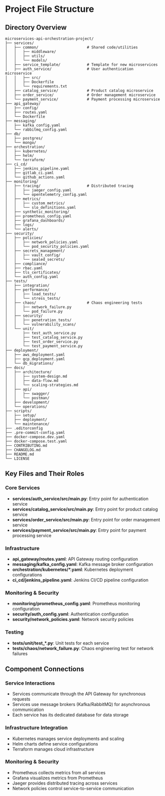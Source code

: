 # Project File Structure

## Directory Overview

```
microservices-api-orchestration-project/
├── services/
│   ├── common/                      # Shared code/utilities
│   │   ├── middleware/
│   │   ├── utils/
│   │   └── models/
│   ├── service_template/            # Template for new microservices
│   ├── auth_service/                # User authentication microservice
│   │   ├── src/
│   │   ├── Dockerfile
│   │   └── requirements.txt
│   ├── catalog_service/             # Product catalog microservice
│   ├── order_service/               # Order management microservice
│   └── payment_service/             # Payment processing microservice
├── api_gateway/
│   ├── config/
│   ├── routes.yaml
│   └── Dockerfile
├── messaging/
│   ├── kafka_config.yaml
│   └── rabbitmq_config.yaml
├── db/
│   ├── postgres/
│   └── mongo/
├── orchestration/
│   ├── kubernetes/
│   ├── helm/
│   └── terraform/
├── ci_cd/
│   ├── jenkins_pipeline.yaml
│   ├── gitlab_ci.yaml
│   └── github_actions.yaml
├── monitoring/
│   ├── tracing/                     # Distributed tracing
│   │   ├── jaeger_config.yaml
│   │   └── opentelemetry_config.yaml
│   ├── metrics/
│   │   ├── custom_metrics/
│   │   └── slo_definitions.yaml
│   ├── synthetic_monitoring/
│   ├── prometheus_config.yaml
│   ├── grafana_dashboards/
│   ├── logs/
│   └── alerts/
├── security/
│   ├── policies/
│   │   ├── network_policies.yaml
│   │   └── pod_security_policies.yaml
│   ├── secrets_management/
│   │   ├── vault_config/
│   │   └── sealed_secrets/
│   ├── compliance/
│   ├── rbac.yaml
│   ├── tls_certificates/
│   └── auth_config.yaml
├── tests/
│   ├── integration/
│   ├── performance/
│   │   ├── load_tests/
│   │   └── stress_tests/
│   ├── chaos/                       # Chaos engineering tests
│   │   ├── network_failure.py
│   │   └── pod_failure.py
│   ├── security/
│   │   ├── penetration_tests/
│   │   └── vulnerability_scans/
│   └── unit/
│       ├── test_auth_service.py
│       ├── test_catalog_service.py
│       ├── test_order_service.py
│       └── test_payment_service.py
├── deployment/
│   ├── aws_deployment.yaml
│   ├── gcp_deployment.yaml
│   └── db_migrations/
├── docs/
│   ├── architecture/
│   │   ├── system-design.md
│   │   ├── data-flow.md
│   │   └── scaling-strategies.md
│   ├── api/
│   │   ├── swagger/
│   │   └── postman/
│   ├── development/
│   └── operations/
├── scripts/
│   ├── setup/
│   ├── deployment/
│   └── maintenance/
├── .editorconfig
├── .pre-commit-config.yaml
├── docker-compose.dev.yaml
├── docker-compose.test.yaml
├── CONTRIBUTING.md
├── CHANGELOG.md
├── README.md
└── LICENSE
```

## Key Files and Their Roles

### Core Services
- **services/auth_service/src/main.py**: Entry point for authentication service
- **services/catalog_service/src/main.py**: Entry point for product catalog service
- **services/order_service/src/main.py**: Entry point for order management service
- **services/payment_service/src/main.py**: Entry point for payment processing service

### Infrastructure
- **api_gateway/routes.yaml**: API Gateway routing configuration
- **messaging/kafka_config.yaml**: Kafka message broker configuration
- **orchestration/kubernetes/*.yaml**: Kubernetes deployment configurations
- **ci_cd/jenkins_pipeline.yaml**: Jenkins CI/CD pipeline configuration

### Monitoring & Security
- **monitoring/prometheus_config.yaml**: Prometheus monitoring configuration
- **security/auth_config.yaml**: Authentication configuration
- **security/network_policies.yaml**: Network security policies

### Testing
- **tests/unit/test_*.py**: Unit tests for each service
- **tests/chaos/network_failure.py**: Chaos engineering test for network failures

## Component Connections

### Service Interactions
- Services communicate through the API Gateway for synchronous requests
- Services use message brokers (Kafka/RabbitMQ) for asynchronous communication
- Each service has its dedicated database for data storage

### Infrastructure Integration
- Kubernetes manages service deployments and scaling
- Helm charts define service configurations
- Terraform manages cloud infrastructure

### Monitoring & Security
- Prometheus collects metrics from all services
- Grafana visualizes metrics from Prometheus
- Jaeger provides distributed tracing across services
- Network policies control service-to-service communication
